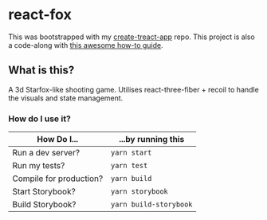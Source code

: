 # react-fox

This was bootstrapped with my [create-treact-app](https://www.github.com/PatrickMcLennan/create-treact-app) repo. This project is also a code-along with [this awesome how-to guide](https://codeworkshop.dev/blog/2020-06-23-build-a-game-with-react-three-fiber-and-recoil/).

## What is this?

A 3d Starfox-like shooting game. Utilises react-three-fiber + recoil to handle the visuals and state management.

### How do I use it?

| How Do I...             | ...by running this     |
| ----------------------- | ---------------------- |
| Run a dev server?       | `yarn start`           |
| Run my tests?           | `yarn test`            |
| Compile for production? | `yarn build`           |
| Start Storybook?        | `yarn storybook`       |
| Build Storybook?        | `yarn build-storybook` |
